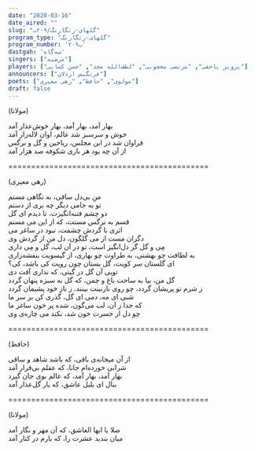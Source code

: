 ```yaml
---  
date: "2020-03-16"  
date_aired: ""  
slug: "گلهای-رنگارنگ/۲۰۹ب"  
program_type: "گلهای-رنگارنگ"  
program_number: '۲۰۹ب'  
dastgah: 'سه‌گاه'  
singers: ["مرضیه"]  
players: ["پرویز یاحقی", "مرتضی محجوبی", "لطف‌الله مجد", "حسن کسایی"]  
announcers: ["فرنگیس اردلان"]  
poets: ["مولوی", "حافظ", "رهی معیری"]  
draft: false  
---  
```


(مولانا)  

بهار آمد، بهار آمد، بهار خوش‌عذار آمد  
خوش و سرسبز شد عالم، اوان لاله‌زار آمد  
فراوان شد در این مجلس، ریاحین و گل و نرگس  
از آن چه بود هر باری شکوفه صد هزار آمد  

============================================  

(رهی معیری)  

منِ بی‌دل ساقی، به نگاهی مستم  
تو به جامی دیگر چه بری از دستم  
دو چشم فتنه‌انگیزت، تا دیدم ای گل  
قسم به نرگس مستت، که از این می مستم  
اثری با گردش چشمت، نبود در ساغر می  
دگران مست از می گلگون، دل من از گردش وی  
مِی و گل گر دل‌انگیز است، تو در آن لب، گل و مِی داری  
به لطافت چو بهشتی، به طراوت چو بهاری، از گیسویت بنفشه‌زاری  
ای گلستان سر کویت، گل بستان چون رویت کی باشد، کی؟  
تویی آن گل در گیتی، که نداری آفت دی  
گل من، بیا به ساحت باغ و چمن، که گل به سبزه پنهان گردد  
ز شرم تو پریشان گردد، چو روی نازنینت بینند، ز ناز خود پشیمان گردد  
شبی ای مه، دمی ای گل، گذری کن بر سر ما  
که جدا ز آن، لب می‌گون، شده پر خون ساغر ما  
چو دل از حسرت خون شد، نکند می چاره‌ی وی  

============================================  

(حافظ)  

از آن میخانه‌ی باقی، که باشد شاهد و ساقی  
شرابی خورده‌ام جانا، که عقلم بی‌قرار آمد  
بهار آمد، بهار آمد، که عالم بوی جان گیرد  
بنال ای بلبل عاشق، که یار گل‌عذار آمد  

============================================  

(مولانا)  

صلا یا ایها العاشق، که آن مهر و نگار آمد  
میان بندید عشرت را، که یارم در کنار آمد  

